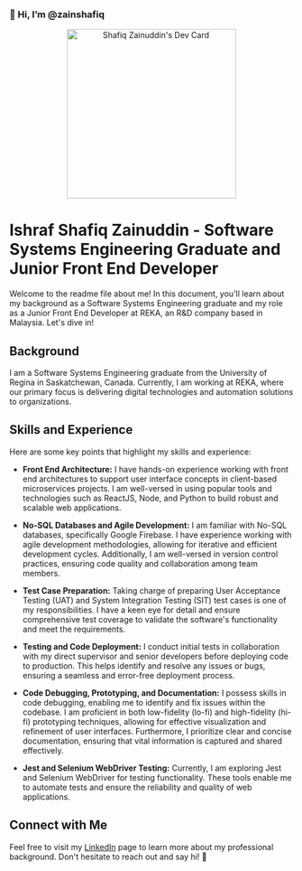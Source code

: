 ### 👋 Hi, I’m @zainshafiq

<p align="center">
  <a href="https://app.daily.dev/zainshafiq">
    <img src="https://api.daily.dev/devcards/b9e6c0aa829d4a668494363a2c111e69.png?r=8fc" width="300" alt="Shafiq Zainuddin's Dev Card"/>
  </a>
</p>

# Ishraf Shafiq Zainuddin - Software Systems Engineering Graduate and Junior Front End Developer

Welcome to the readme file about me! In this document, you'll learn about my background as a Software Systems Engineering graduate and my role as a Junior Front End Developer at REKA, an R&D company based in Malaysia. Let's dive in!

## Background

I am a Software Systems Engineering graduate from the University of Regina in Saskatchewan, Canada. Currently, I am working at REKA, where our primary focus is delivering digital technologies and automation solutions to organizations.

## Skills and Experience

Here are some key points that highlight my skills and experience:

- **Front End Architecture:** I have hands-on experience working with front end architectures to support user interface concepts in client-based microservices projects. I am well-versed in using popular tools and technologies such as ReactJS, Node, and Python to build robust and scalable web applications.

- **No-SQL Databases and Agile Development:** I am familiar with No-SQL databases, specifically Google Firebase. I have experience working with agile development methodologies, allowing for iterative and efficient development cycles. Additionally, I am well-versed in version control practices, ensuring code quality and collaboration among team members.

- **Test Case Preparation:** Taking charge of preparing User Acceptance Testing (UAT) and System Integration Testing (SIT) test cases is one of my responsibilities. I have a keen eye for detail and ensure comprehensive test coverage to validate the software's functionality and meet the requirements.

- **Testing and Code Deployment:** I conduct initial tests in collaboration with my direct supervisor and senior developers before deploying code to production. This helps identify and resolve any issues or bugs, ensuring a seamless and error-free deployment process.

- **Code Debugging, Prototyping, and Documentation:** I possess skills in code debugging, enabling me to identify and fix issues within the codebase. I am proficient in both low-fidelity (lo-fi) and high-fidelity (hi-fi) prototyping techniques, allowing for effective visualization and refinement of user interfaces. Furthermore, I prioritize clear and concise documentation, ensuring that vital information is captured and shared effectively.

- **Jest and Selenium WebDriver Testing:** Currently, I am exploring Jest and Selenium WebDriver for testing functionality. These tools enable me to automate tests and ensure the reliability and quality of web applications.

## Connect with Me

Feel free to visit my [LinkedIn](https://www.linkedin.com/in/ishraf-shafiq-zainuddin/) page to learn more about my professional background. Don't hesitate to reach out and say hi! 👋

<!---
zainshafiq/zainshafiq is a ✨ special ✨ repository because its `README.md` (this file) appears on your GitHub profile.
You can click the Preview link to take a look at your changes.
--->
